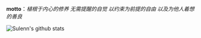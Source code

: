 **motto**：*植根于内心的修养 无需提醒的自觉 以约束为前提的自由 以及为他人着想的善良*

 

![Sulenn's github stats](https://github-readme-stats.vercel.app/api?username=sulenn&count_private=true&show_icons=true&theme=radical)



